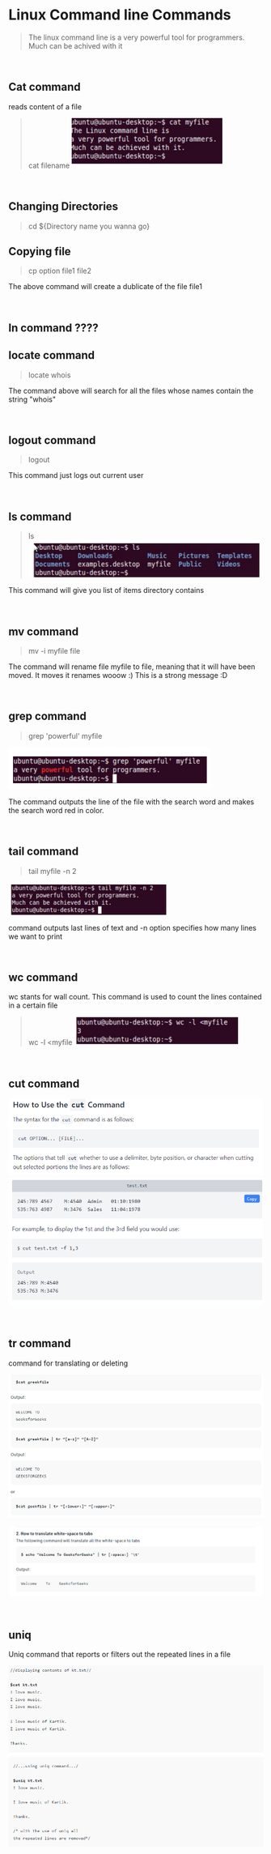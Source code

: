 # Linux Command line Commands

> The linux command line is a very powerful tool for programmers. Much can be achived with it

<br />

##  Cat command

reads content of a file
> cat filename
![image](./images/Screenshot_2.png)

<br />

## Changing Directories

> cd ${Directory name you wanna go}

## Copying file

> cp option file1 file2

The above command will create a dublicate of the file file1

<br />


## ln command ????

## locate command
> locate whois

The command above will search for all the files whose names contain the string "whois"

<br />

## logout command

> logout

This command just logs out current user 

<br />

## ls command
> ls
![ls](images/list.png)

This command will give you list of items directory contains

<br />


## mv command
> mv -i myfile file

The command will rename file myfile to file, meaning that it will have been moved. 
It moves it renames wooow :)
This is a strong message :D 

<br />


## grep command
> grep 'powerful' myfile

![grep](images/grep.png)

The command outputs the line of the file with the search word and makes the search word red in color.

<br />

## tail command
> tail myfile -n 2

![image](images/tail.png)

command outputs last lines of text
and -n option specifies how many lines we want to print

<br />

## wc command
wc stants for wall count. This command is used to count the lines contained in a certain file

> wc -l <myfile
> ![wc](images/wc.png)

<br />

##  cut command
![cut](images/cut.png)
![cut2](images/cut2.png)

<br />

## tr command
command for translating or deleting

![tr](images/tr.png)

![tr](images/tr2.png)

<br />

## uniq
Uniq command that reports or filters out the repeated lines in a file

![uniq](images/uniq.png)
![uniq](images/uniq2.png)





